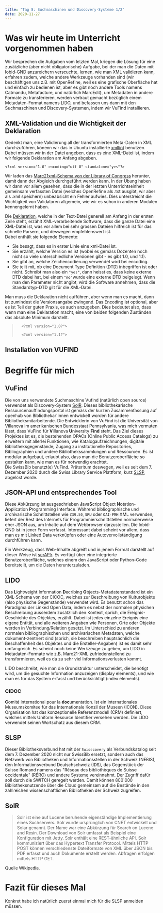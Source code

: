 ```yaml
---
title: "Tag 8: Suchmaschinen und Discovery-Systeme 1/2"
date: 2020-11-27
---
```


# Was wir heute im Unterricht vorgenommen haben
Wir besprechen die Aufgaben vom letzten Mal, kriegen die Lösung für eine zusätzliche (aber nicht obligatorische) Aufgabe, bei der man die Daten mit lobid-GND anzureichern verscuchte, lernen, wie man XML validieren kann, erfahren zudem, welche andere Werkzeuge vorhanden sind (wir beschäftigen uns z.B. mit OpenRefine, weil es eine grafische Oberfläche hat und einfach zu bedienen ist, aber es gibt noch andere Tools namens Catmandu, Metafacture, und natürlich MarcEdit), um Metadaten in andere Formate zu transferieren, werden vertraut gemacht bezüglich einem Metadaten-Format namens LIDO, und befassen uns dann mit den Suchmaschinen und Discovery-Systemen, indem wir VuFind installieren. 

## XML-Validation und die Wichtigkeit der Deklaration
Gedenkt man, eine Validierung all der transformierten Meta-Daten in XML durchzuführen, könenn wir das in Ubuntu installierte [xmllint](https://en.wikipedia.org/wiki/Libxml2) benutzen. Dabei müssen wir in der Datei angeben, dass es eine XML-Datei ist, indem wir folgende Deklaration am Anfang abgeben. 

`<?xml version="1.0" encoding="utf-8" standalone="yes"?>`

Wir laden das [Marc21xml-Schema von der Library of Congress](https://www.loc.gov/standards/marcxml/schema/MARC21slim.xsd) herunter, damit dann der Abgleich durchgeführt werden kann. 
In der Übung haben wir dann vor allem gesehen, dass die in der letzten Unterrichtseinheit gemeinsam verfassten Datei (welches OpenRefine als .txt ausgibt, wir aber als .xml speichern) unbeabsicht ein Fehler aufwies. 
Dies unterstreicht die Wichtigkeit von Validatoren allgemein, wie wir es schon in anderen Modulen kennengelernt haben. 

Die [Deklaration](https://de.wikipedia.org/wiki/XML-Deklaration), welche in der Text-Datei generell am Anfang in der ersten Zeile steht, erzählt XML-verarbeitende Software, dass die ganze Datei eine XML-Datei ist, was vor allem bei sehr grossen Dateien hilfreich ist für das schnelle Parsern, und deswegen empfehlenswert ist.  
Dabei enthält sie folgende Elemente:
* Sie besagt, dass es in erster Linie eine xml-Datei ist.
* Sie erzählt, welche Version es ist (wobei es gemäss Dozenten noch nicht so viele unterschiedliche Versionen gibt - es gibt 1.0, und 1.1). 
* Sie gibt an, welche Zeichencodierung verwendet wird bei encoding. 
* Sie teilt mit, ob eine Document Type Definition (DTD) inbegriffen ist oder nicht. Schreibt man also ein `"yes"`, dann heisst es, dass keine externe DTD dabei hat, bei einem `"no"`wurde eine externe DTD beigelegt. Wenn man den Parameter nicht angibt, wird die Software annehmen, dass die Standardtyp-DTD gilt für die XML-Datei. 

Man muss die Deklaration nicht aufführen, aber wenn man es macht, dann ist zumindest die Versionsangabe zwingend. Das Encoding ist optional, aber es ist Teil der guten Praxis, es auch anzugeben. 
Dies bedeutet also, dass wenn man eine Deklaration macht, eine von beiden folgenden Zuständen das absolute Minimum darstellt. 
>       <?xml version="1.0?">
>
>       <?xml version="1.1?">

## Installation von VUFIND

# Begriffe für mich

## VuFind
Die von uns verwendete Suchmaschine Vufind (natürlich open source) verwendet als Discovery-System [SolR](#SolR). Dieses bibliothekarische Ressourcenauffindungsportal ist gemäss der kurzen Zusammenfassung auf openhub von Bibliothekar'innen entwickelt worden für andere Bibliotheksmitarbeitende. Die Entwicklerin von VuFind ist die Universität von Villanova im amerikanischen Bundesstaat Pennsylvania, was mich vermuten lässt, dass VuFind für **V**illanova **U**niversity **Find** steht. 
Das Ziel dieses Projektes ist es, die bestehenden OPACs (Online Public Access Catalogs) zu erweitern mit allerlei Funktionen, wie Katalogaufzeichnungen, digitale Bibliotheksgegenstände, Zugang zu institutionelle Repositories, Bibliographien und andere Bibliothekssammlungen und Ressourcen. Es ist modular aufgebaut, erlaubt also, dass man die Benutzeroberfläche so gestalten kann, wie man es für notwendig erachtet.  
Die SwissBib benutzt(e) VuFind. Präteritum deswegen, weil es seit dem 7. Dezember 2020 durch die Swiss Library Service Plattform, kurz [SLSP](#SLSP), abgelöst worde. 

## JSON-API und entsprechendes Tool
Diese Abkürzung ist ausgeschrieben **J**ava**S**cript **O**bject **N**otation-**A**pplication **P**rogramming **I**nterface. 
Während bibliographische und archivarische Schnittstellen wie `Z39.50`, `SRU` oder `OAI-PMH` XML verwenden, liefert der Rest des Internets für Programmierschnittstellen normalerweise eher JSON aus, um Inhalte auf dem Webbrowser darzustellen. Die lobid-GND ist in jener Form verfasst. Interessant dabei scheint vor allem, dass man es mit Linked Data verknüpfen oder eine Autovervollständigung durchführen kann. 

Ein Werkzeug, dass Web-Inhalte abgreift und in jenem Format darstellt auf dieser Weise ist [scrAPIr](https://scrapir.org/). Es verfügt über eine integrierte Benutzeroberfläche, welches einem den JavaScript oder Python-Code bereitstellt, um die Daten herunterzuladen.   

## LIDO
Das **L**ightweight **I**nformation **D**ecribing **O**bjects-Metadatenstandard ist ein XML-Schema von der CICOC, welches zur Beschreibung von Kulturobjekte (also physische Gegenstände) verwendet wird. Es benutzt schon das Paradigma der Linked Open Data, indem es nebst der normalen physichen Beschreibung ausserdem zusätzlich den Kontext, sprich, die Ereignis-Geschichte des Objektes, erzählt. Dabei ist jedes einzelne Ereignis eine eigene Entität, und alle weiteren Angaben wie Personen, Orte oder Objekte werden in Verbindung/Relation gesetzt. 
Im Unterschied zu anderen normalen bibliographischen und archivarischen Metadaten, welche dokument-zentriert sind (sprich, sie beschreiben hauptsächlich die Beschaffenheit des Objektes und die Ersteller-Angaben) ist es damit sehr umfangreich. Es scheint noch keine Werkzeuge zu geben, um LIDO in Metadaten-Formate wie z.B. Marc21-XML zufriedenstellend zu transformieren, weil es da zu sehr viel Informationsverlusten kommt. 

LIDO beschreibt, wie man die Grundstruktur unterscheidet, die benötigt wird, um die gesuchte Information anzuzeigen (display elements), und wie man es für das System erfasst und berücksichtigt (index elements).

### CIDOC
**C**omité **i**nternational pour la **doc**umentation. Ist ein internationales Museumskomitee für das Internationale Konzil der Museen (ICON). Diese Organisation hat das konzeptionelle Referenzmodell (CRM) definiert, welches mittels Uniform Resource Identifier versehen werden. Die LIDO verwendet seinen Wortschatz aus diesem CRM.  

## SLSP
Dieser Bibliotheksverbund hat mit der `Swisscovery` als Verbundskatalog seit dem 7. Dezember 2020 nicht nur SwissBib ersetzt, sondern auch das Netzwerk von Bibliotheken und Informationsstellen in der Schweiz (NEBIS), den Informationsverbund Deutschschweiz (IDS), das Gegenstück der Suisse Romand namens das "Réseau des bibliothèques de Suisse occidentale" (RÉRO) und andere Systeme vereinnahmt. Der Zugriff dafür soll durch die SWITCH geregelt werden. Damit können 800'000 Bibliotheksnutzende über die Cloud gemeinsam auf die Bestände in den zahlreichen wissenschaftlichen Bibliotheken der Schweiz zugreifen. 

## SolR
>Solr ist eine auf Lucene beruhende eigenständige Implementierung eines Suchservers. Solr wurde ursprünglich von CNET entwickelt und Solar genannt. Der Name war eine Abkürzung für Search on Lucene and Resin. Der Download von Solr umfasst als Beispiel eine Konfiguration mit Jetty. Solr enthält eine REST-ähnliche API. Solr kommuniziert über das Hypertext Transfer Protocol. Mittels HTTP POST können verschiedenste Dateiformate von XML über JSON bis PDF erfasst und auch Dokumente erstellt werden. Abfragen erfolgen mittels HTTP GET. 

Quelle Wikipedia. 

# Fazit für dieses Mal
Konkret habe ich natürlich zuerst einmal mich für die SLSP anmelden müssen. 





